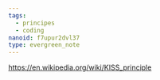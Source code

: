 ```yaml
---
tags:
  - principes
  - coding
nanoid: f7upur2dvl37
type: evergreen_note
---
```


https://en.wikipedia.org/wiki/KISS_principle
